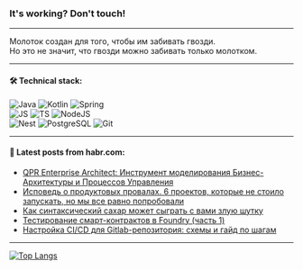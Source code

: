 ### It's working? Don't touch!

---
Молоток создан для того, чтобы им забивать гвозди. <br>
Но это не значит, что гвозди можно забивать только молотком.

---

#### 🛠️ Technical stack:

![Java](https://img.shields.io/badge/Java-informational?logo=Oracle&style=flat&logoColor=white&color=FF4500)
![Kotlin](https://img.shields.io/badge/Kotlin-informational?logo=Kotlin&style=flat&logoColor=white&color=774D97)
![Spring](https://img.shields.io/badge/SpringBoot-informational?logo=SpringBoot&style=flat&logoColor=white&color=6DB33F) <br>
![JS](https://img.shields.io/badge/JS-informational?logo=javaScript&style=flat&logoColor=black&color=F7Df1E)
![TS](https://img.shields.io/badge/TypeScript-informational?logo=typeScript&style=flat&logoColor=black&color=0667A8)
![NodeJS](https://img.shields.io/badge/NodeJS-informational?logo=node.js&style=flat&logoColor=white&color=70A760) <br>
![Nest](https://img.shields.io/badge/NestJS-informational?logo=NestJS&style=flat&logoColor=white&color=E0234E)
![PostgreSQL](https://img.shields.io/badge/PostgreSQL-informational?logo=PostgreSQL&style=flat&logoColor=white&color=DAA520)
![Git](https://img.shields.io/badge/Git-informational?logo=git&style=flat&logoColor=white&color=778899)

___

#### 💬 Latest posts from habr.com:

<!-- BLOG-POST-LIST:START -->
- [QPR Enterprise Architect: Инструмент моделирования Бизнес-Архитектуры и Процессов Управления](https://habr.com/ru/articles/764614/?utm_source=habrahabr&utm_medium=rss&utm_campaign=764614)
- [Исповедь о продуктовых провалах. 6 проектов, которые не стоило запускать, но мы все равно попробовали](https://habr.com/ru/articles/764588/?utm_source=habrahabr&utm_medium=rss&utm_campaign=764588)
- [Как синтаксический сахар может сыграть с вами злую шутку](https://habr.com/ru/articles/764586/?utm_source=habrahabr&utm_medium=rss&utm_campaign=764586)
- [Тестирование смарт-контрактов в Foundry &lpar;часть 1&rpar;](https://habr.com/ru/articles/764576/?utm_source=habrahabr&utm_medium=rss&utm_campaign=764576)
- [Настройка CI/CD для Gitlab-репозитория: схемы и гайд по шагам](https://habr.com/ru/articles/764568/?utm_source=habrahabr&utm_medium=rss&utm_campaign=764568)
<!-- BLOG-POST-LIST:END -->

---
[![Top Langs](https://github-readme-stats-git-master-advtsetting-gmailcom.vercel.app/api/top-langs/?username=zloylis&langs_count=10&hide_title=false&title_color=e6edf3&size_weight=0.5&count_weight=0.5&layout=compact&hide_border=true&theme=dracula)](https://github.com/zloylis)

<!-- ![GitHub stats](https://github-readme-stats-git-master-advtsetting-gmailcom.vercel.app/api?username=zloylis&show_icons=true&hide_border=true&theme=dracula&hide_title=true&include_all_commits=true&count_private=true&hide=contribs&hide_rank=true) -->
